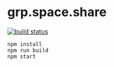 # grp.space.share
[![build status](https://travis-ci.org/ddmills/grp.space.share.svg?branch=master)](http://travis-ci.org/ddmills/grp.space.share)

```
npm install
npm run build
npm start
```
